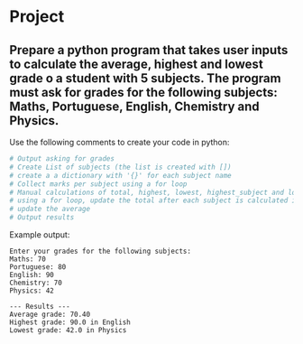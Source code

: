 # Project  
## Prepare a python program that takes user inputs to calculate the average, highest and lowest grade o a student with 5 subjects. The program must ask for grades for the following subjects: Maths, Portuguese, English, Chemistry and Physics.  

Use the following comments to create your code in python:

```python
# Output asking for grades
# Create List of subjects (the list is created with [])
# create a a dictionary with '{}' for each subject name
# Collect marks per subject using a for loop
# Manual calculations of total, highest, lowest, highest_subject and lowest_subject
# using a for loop, update the total after each subject is calculated in grades
# update the average
# Output results
```  
Example output:
````
Enter your grades for the following subjects:
Maths: 70
Portuguese: 80
English: 90
Chemistry: 70
Physics: 42

--- Results ---
Average grade: 70.40
Highest grade: 90.0 in English
Lowest grade: 42.0 in Physics
````
